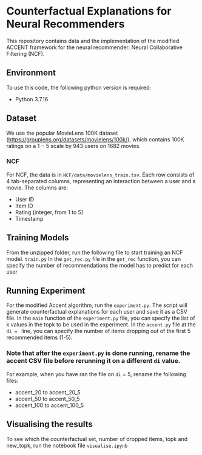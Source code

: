 

# Counterfactual Explanations for Neural Recommenders
This repository contains data and the implementation of the modified ACCENT framework for the neural recommender: Neural Collaborative Filtering (NCF).


## Environment
To use this code, the following python version is required:
- Python 3.7.16


## Dataset
We use the popular MovieLens 100K dataset (https://grouplens.org/datasets/movielens/100k/), which contains 100K ratings on a 1 − 5 scale by 943 users on 1682 movies.


### NCF
For NCF, the data is in ```NCF/data/movielens_train.tsv```. 
Each row consists of 4 tab-separated columns, representing an interaction between a user and a movie. The columns are:
- User ID
- Item ID
- Rating (integer, from 1 to 5)
- Timestamp


## Training Models
From the unzipped folder, run the following file to start training an NCF model.
`train.py`
In the `get_rec.py` file in the `get_rec` function, you can specify the number of recommendations the model has to predict for each user

## Running Experiment
For the modified Accent algorithm, run the `experiment.py`. The script will generate counterfactual explanations for each user and save it as a CSV file.
In the `main` function of the `experiment.py` file, you can specify the list of k values in the topk to be used in the experiment.
In the `accent.py` file at the `di = ` line, you can specify the number of items dropping out of the first 5 recommended items (1-5).

### Note that after the `experiment.py` is done running, rename the accent CSV file before rerunning it on a different `di` value. 
For example, when you have ran the file on `di` = 5, rename the following files:
- accent_20 to accent_20_5
- accent_50 to accent_50_5
- accent_100 to accent_100_5

## Visualising the results
To see which the counterfactual set, number of dropped items, topk and new_topk, run the notebook file `visualise.ipynb`

